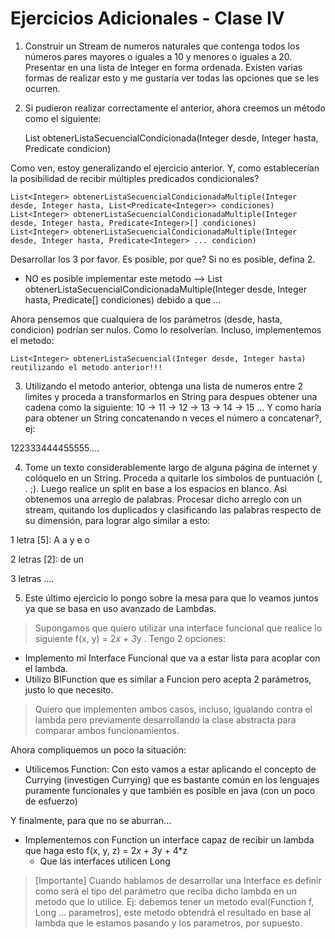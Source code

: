 # Ejercicios Adicionales - Clase IV
1. Construir un Stream de numeros naturales que contenga todos los números pares mayores o iguales a 10 y menores o iguales a 20.  Presentar en una lista de Integer en forma ordenada.
Existen varias formas de realizar esto y me gustaría ver todas las opciones que se les ocurren.

2. Si pudieron realizar correctamente el anterior, ahora creemos un método como el siguiente:

	List<Integer> obtenerListaSecuencialCondicionada(Integer desde, Integer hasta, Predicate<Integer> condicion)

Como ven, estoy generalizando el ejercicio anterior. Y, como establecerían la posibilidad de recibir múltiples predicados condicionales?

	List<Integer> obtenerListaSecuencialCondicionadaMultiple(Integer desde, Integer hasta, List<Predicate<Integer>> condiciones)
	List<Integer> obtenerListaSecuencialCondicionadaMultiple(Integer desde, Integer hasta, Predicate<Integer>[] condiciones)	
	List<Integer> obtenerListaSecuencialCondicionadaMultiple(Integer desde, Integer hasta, Predicate<Integer> ... condicion)		

Desarrollar los 3 por favor. Es posible, por que? Si no es posible, defina 2.
* NO es posible implementar este metodo --> 	List<Integer> obtenerListaSecuencialCondicionadaMultiple(Integer desde, Integer hasta, Predicate<Integer>[] condiciones)
debido a que ...

Ahora pensemos que cualquiera de los parámetros (desde, hasta, condicion) podrían ser nulos.  Como lo resolverían.  Incluso, implementemos el metodo:

	List<Integer> obtenerListaSecuencial(Integer desde, Integer hasta)  reutilizando el metodo anterior!!!

3. Utilizando el metodo anterior, obtenga una lista de numeros entre 2 limites y proceda a transformarlos en String para despues obtener una cadena como la siguiente:
10 -> 11 -> 12 -> 13 -> 14 -> 15 ...
Y como haría para obtener un String concatenando n veces el número a concatenar?, ej:

122333444455555....

4. Tome un texto considerablemente largo de alguna página de internet y colóquelo en un String.  Proceda a quitarle los simbolos de puntuación (, . ;).  Luego realice un split en base a los espacios en blanco.  Asi obtenemos una arreglo de palabras.
Procesar dicho arreglo con un stream, quitando los duplicados y clasificando las palabras respecto de su dimensión, para lograr algo similar a esto:

1 letra [5]:
A
a
y
e
o

2 letras [2]:
de
un

3 letras ....

5. Este último ejercicio lo pongo sobre la mesa para que lo veamos juntos ya que se basa en uso avanzado de Lambdas.

> Supongamos que quiero utilizar una interface funcional que realice lo siguiente f(x, y) = 2*x + 3*y . Tengo 2 opciones:
* Implemento mi Interface Funcional que va a estar lista para acoplar con el lambda.
* Utilizo BIFunction que es similar a Funcion pero acepta 2 parámetros, justo lo que necesito.
> Quiero que implementen ambos casos, incluso, igualando contra el lambda pero previamente desarrollando la clase abstracta para comparar ambos funcionamientos.

Ahora compliquemos un poco la situación:  
* Utilicemos Function: Con esto vamos a estar aplicando el concepto de Currying (investigen Currying) que es bastante común en los lenguajes puramente funcionales y que también es posible en java (con un poco de esfuerzo)
 

Y finalmente, para que no se aburran... 
* Implementemos con Function un interface capaz de recibir un lambda que haga esto f(x, y, z) = 2*x + 3*y + 4*z
  * Que las interfaces utilicen Long

> [Importante] Cuando hablamos de desarrollar una Interface es definir como será el tipo del parámetro que reciba dicho lambda en un metodo que lo utilice.  Ej:  debemos tener un metodo eval(Function f, Long ... parametros), este metodo obtendrá el resultado en base al lambda que le estamos pasando y los parametros, por supuesto.